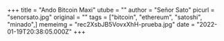 +++
title = "Ando Bitcoin Maxi"
utube = ""
author = "Señor Sato"
picurl = "senorsato.jpg"
original = ""
tags = ["bitcoin", "ethereum", "satoshi", "minado",]
memeimg = "rec2XsbJB5VovxXhH-prueba.jpg"
date = "2022-01-19T20:38:05.000Z"
+++